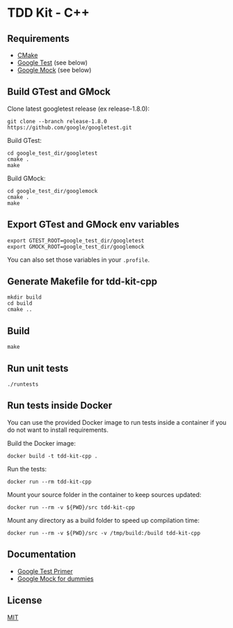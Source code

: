 # TDD Kit - C++

## Requirements

* [CMake]
* [Google Test] (see below)
* [Google Mock] (see below)

## Build GTest and GMock

Clone latest googletest release (ex release-1.8.0):

    git clone --branch release-1.8.0 https://github.com/google/googletest.git

Build GTest:

    cd google_test_dir/googletest
    cmake .
    make

Build GMock:

    cd google_test_dir/googlemock
    cmake .
    make

## Export GTest and GMock env variables

    export GTEST_ROOT=google_test_dir/googletest
    export GMOCK_ROOT=google_test_dir/googlemock

You can also set those variables in your `.profile`.

## Generate Makefile for tdd-kit-cpp

    mkdir build
    cd build
    cmake ..

## Build

    make

## Run unit tests

    ./runtests

## Run tests inside Docker

You can use the provided Docker image to run tests inside a container if you do not want to install requirements.

Build the Docker image:

    docker build -t tdd-kit-cpp .

Run the tests:

    docker run --rm tdd-kit-cpp

Mount your source folder in the container to keep sources updated:

    docker run --rm -v ${PWD}/src tdd-kit-cpp

Mount any directory as a build folder to speed up compilation time:

    docker run --rm -v ${PWD}/src -v /tmp/build:/build tdd-kit-cpp

## Documentation

* [Google Test Primer]
* [Google Mock for dummies]

## License

[MIT](LICENSE)

[CMake]: https://cmake.org
[Google Test]: https://github.com/google/googletest/tree/master/googletest
[Google Mock]: https://github.com/google/googlemock/tree/master/googlemock
[Google Test Primer]: https://github.com/google/googletest/blob/master/googletest/docs/Primer.md
[Google Mock for dummies]: https://github.com/google/googlemock/blob/master/googlemock/docs/ForDummies.md
